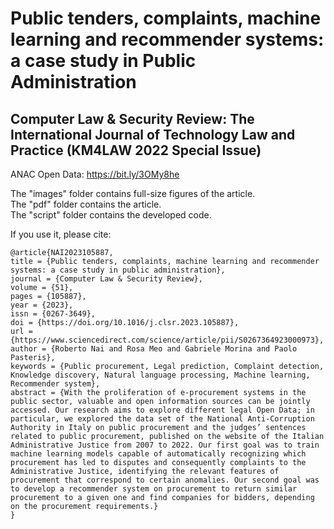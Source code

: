 # Public tenders, complaints, machine learning and recommender systems: a case study in Public Administration
## Computer Law & Security Review: The International Journal of Technology Law and Practice (KM4LAW 2022 Special Issue)

ANAC Open Data: https://bit.ly/3OMy8he

The "images" folder contains full-size figures of the article.  
The "pdf" folder contains the article.  
The "script" folder contains the developed code.  

If you use it, please cite:

```
@article{NAI2023105887,
title = {Public tenders, complaints, machine learning and recommender systems: a case study in public administration},
journal = {Computer Law & Security Review},
volume = {51},
pages = {105887},
year = {2023},
issn = {0267-3649},
doi = {https://doi.org/10.1016/j.clsr.2023.105887},
url = {https://www.sciencedirect.com/science/article/pii/S0267364923000973},
author = {Roberto Nai and Rosa Meo and Gabriele Morina and Paolo Pasteris},
keywords = {Public procurement, Legal prediction, Complaint detection, Knowledge discovery, Natural language processing, Machine learning, Recommender system},
abstract = {With the proliferation of e-procurement systems in the public sector, valuable and open information sources can be jointly accessed. Our research aims to explore different legal Open Data; in particular, we explored the data set of the National Anti-Corruption Authority in Italy on public procurement and the judges’ sentences related to public procurement, published on the website of the Italian Administrative Justice from 2007 to 2022. Our first goal was to train machine learning models capable of automatically recognizing which procurement has led to disputes and consequently complaints to the Administrative Justice, identifying the relevant features of procurement that correspond to certain anomalies. Our second goal was to develop a recommender system on procurement to return similar procurement to a given one and find companies for bidders, depending on the procurement requirements.}
}
```

